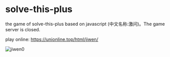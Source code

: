 # solve-this-plus
the game of solve-this-plus based on javascript (中文名称:激问)。The game server is closed.

play online: https://unionline.top/html/jiwen/

![jiwen0](https://unionline.top/html/jiwen/src/images/jiwen0.png)

